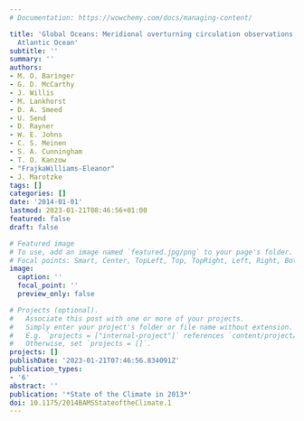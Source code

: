 ```yaml
---
# Documentation: https://wowchemy.com/docs/managing-content/

title: 'Global Oceans: Meridional overturning circulation observations in the North
  Atlantic Ocean'
subtitle: ''
summary: ''
authors:
- M. O. Baringer
- G. D. McCarthy
- J. Willis
- M. Lankhorst
- D. A. Smeed
- U. Send
- D. Rayner
- W. E. Johns
- C. S. Meinen
- S. A. Cunningham
- T. O. Kanzow
- "FrajkaWilliams-Eleanor"
- J. Marotzke
tags: []
categories: []
date: '2014-01-01'
lastmod: 2023-01-21T08:46:56+01:00
featured: false
draft: false

# Featured image
# To use, add an image named `featured.jpg/png` to your page's folder.
# Focal points: Smart, Center, TopLeft, Top, TopRight, Left, Right, BottomLeft, Bottom, BottomRight.
image:
  caption: ''
  focal_point: ''
  preview_only: false

# Projects (optional).
#   Associate this post with one or more of your projects.
#   Simply enter your project's folder or file name without extension.
#   E.g. `projects = ["internal-project"]` references `content/project/deep-learning/index.md`.
#   Otherwise, set `projects = []`.
projects: []
publishDate: '2023-01-21T07:46:56.834091Z'
publication_types:
- '6'
abstract: ''
publication: '*State of the Climate in 2013*'
doi: 10.1175/2014BAMSStateoftheClimate.1
---
```

